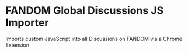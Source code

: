 # FANDOM Global Discussions JS Importer
Imports custom JavaScript into all Discussions on FANDOM via a Chrome Extension
